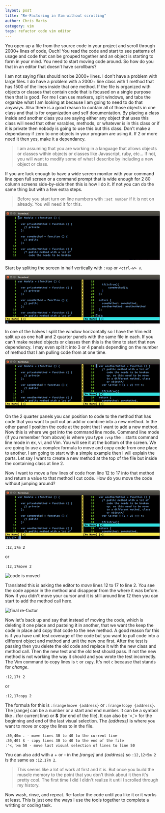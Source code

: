 ```yaml
---
layout: post
title: "Re-Factoring in Vim without scrolling"
author: Chris Marks
category: vim
tags: refactor code vim editor
---
```


You open up a file from the source code in your project and scroll through 2000+
lines of code, Ouch! You read the code and start to see patterns of usage and
code that can be grouped together and an object is starting to form in your
mind. You need to start moving code around. So how do you that in an editor that
doesn't have scrollbars?

<!--more-->

I am not saying files should not be 2000+ lines. I don't have a problem with
large files. I do have a problem with a 2000+ line class with 1 method that has
1500 of the lines inside that one method. If the file is organized with objects
or classes that contain code that is focused on a single purpose then that is
good. For me I can use markers, split windows, and tabs the organize what I am
looking at because I am going to need to do that anyways.  Also there is a good
reason to contain all of those objects in one class and that is for organization
and self documentation. By placing a class inside and another class you are
saying either any object that uses this class will need that other varables,
methods, or whatever is in this class or if it is private then nobody is going
to use this but this class. Don't make a dependancy if zero to one objects in
your program are using it. If 2 or more need it then yes, make it a dependancy.  

>I am assuming that you are working in a language that allows objects or classes
>within objects or classes like Javascript, ruby, etc... If not, you will want
>to modify some of what I describe by including a new object or class.

If you are luck enough to have a wide screen monitor with your command line open
full screen or a command prompt that is wide enough for 2 80 column screens
side-by-side then this is how I do it. If not you can do the same thing but with
a few extra steps. 

>Before you start turn on line numbers with ```:set number``` if it is not on
>already. You will need it for this.

![open file](/assets/images/posts/large_file_vim_code_start_2014-09-04.png)

Start by spliting the screen in half vertically with ```:vsp``` or ```<ctrl-w>
v```.

![split in half](/assets/images/posts/large_file_vim_vertical_split_2014-09-04.png) 

In one of the halves I split the window horizontally so I have the Vim edit
split up as one half and 2 quarter panels with the same file in each. If you
can't make nested objects or classes then this is the time to start that new
dependency. I may even split it into 3 or 4 panels depending on the number of
method that I am pulling code from at one time.

![](/assets/images/posts/large_file_vim_horizontal_split_2014-09-04.png)

On the 2 quarter panels you can position to code to the method that has code
that you want to pull out an add or combine into a new method. In the other
panel I position the code at the point that I want to add a new method. Now this
is where we get into the command line mode. Command line mode (if you remember
from above) is where you type ```:vsp``` the ```:``` starts command line mode in
ex, vi, and Vim. You will see it at the bottom of the screen. We are going to
use a complex formula to move and copy code from one place to another. I am
going to start with a simple example then I will explain the parts. Let say I
want to create a new method at the top of the file but inside the containing
class at line 2.

Now I want to move a few lines of code from line 12 to 17 into that method and
return a value to that method I cut code. How do you move the code without
jumping around?

![move the code](/assets/images/posts/large_file_vim_move_code_2014-09-04.png)

``` :12,17m 2 ```

or

``` :12,17move 2 ```

![code is moved](/assets/images/posts/large_file_vim_code_moved_2014-09-04.png)

Translated this is asking the editor to *move* lines 12 to 17 to line 2. You see
the code appear in the method and disappear from the where it was before. Now if
you didn't move your cursor and it is still around line 12 then you can start to
add the method call here.

![final re-factor](/assets/images/posts/large_file_vim_final_code_2014-09-04.png)

Now let's back up and say that instead of moving the code, which is deleting it
one place and pasteing it in another, that we want the keep the code in place
and copy that code to the new method. A good reason for this is if you have unit
test coverage of the code but you want to pull code into a different object and
method and unit the new one first. After the test is passing then you delete the
old code and replace it with the new class and method call. Then the new test
and the old test should pass. If not the new method is not working the way it
should and you wrote the test incorrectly. The Vim command to copy lines is
```t``` or ```copy```. It's not ```c``` because that stands for *change*.

``` :12,17t 2 ```

or

``` :12,17copy 2 ```

The formula for this is ```:[range]move {address}``` or ```:[range]copy
{address}```. The [range] can be a number or a start and end number. It can be a
symbol like **.** (for current line) or **$** (for end of the file). It can also
be '<,'> for the beginning and end of the last visual selection.  The
*{address}* is where you want to move or copy the lines to in the file.

```
:30,40m . - move lines 30 to 40 to the current line
:30,40t $ - copy lines 30 to 40 to the end of the file
:'<,'>m 50 - move last visual selection of lines to line 50
```

You can also add with a + or - in the *[range]* and *{address}* so ```:12,12+5m
2``` is the same as ```:12,17m 2```.

>This seems like a lot of work at first and it is. But once you build the muscle
memory to the point that you don't think about it then it's pretty cool. The
first time I did I didn't realize it until I scrolled through my history.

Now wash, rinse, and repeat. Re-factor the code until you like it or it works at
least. This is just one the ways I use the tools together to complete a writting
or coding task.
